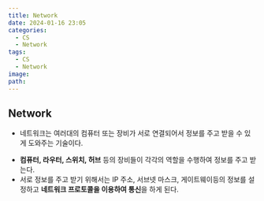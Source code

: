 ```yaml
---
title: Network
date: 2024-01-16 23:05
categories:
  - CS
  - Network
tags:
  - CS
  - Network
image: 
path:
---
```


## Network
+ 네트워크는 여러대의 컴퓨터 또는 장비가 서로 연결되어서 정보를 주고 받을 수 있게 도와주는 기술이다.
- **컴퓨터, 라우터, 스위치, 허브** 등의 장비들이 각각의 역할을 수행하여 정보를 주고 받는다.
- 서로 정보를 주고 받기 위해서는 IP 주소, 서브넷 마스크, 게이트웨이등의 정보를 설정하고 **네트워크 프로토콜을 이용하여 통신**을 하게 된다.